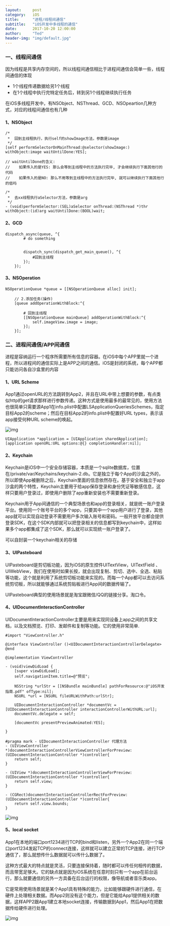 ```yaml
---
layout:     post
category:   iOS
title:      "进程/线程间通信"
subtitle:   "iOS开发中多线程的通信"
date:       2017-10-20 12:00:00
author:     "Ted"
header-img: "img/default.jpg"
---
```


### 一、线程间通信

因为线程是共享内存空间的，所以线程间通信相比于进程间通信会简单一些，线程间通信的体现

- 1个线程传递数据给另1个线程
- 在1个线程中执行完特定任务后，转到另1个线程继续执行任务

 在iOS多线程开发中，有NSObject、NSThread、GCD、NSOpeartion几种方式，对应的线程间通信也有几种

#### 1、NSObject

```objc
/*
 *  回到主线程执行，执行self的showImage方法，参数是image
 */
[self performSelectorOnMainThread:@selector(showImage:) withObject:image waitUntilDone:YES];

// waitUntilDone的含义:
//    如果传入的是YES: 那么会等到主线程中的方法执行完毕, 才会继续执行下面其他行的代码
//    如果传入的是NO: 那么不用等到主线程中的方法执行完毕, 就可以继续执行下面其他行的低吗
```

```objc
/*
 *  去xx线程执行aSelector方法，参数是arg
 */
- (void)performSelector:(SEL)aSelector onThread:(NSThread *)thr withObject:(id)arg waitUntilDone:(BOOL)wait;
```

#### 2、GCD

```objc
dispatch_async(queue, ^{
		# do something
		
		
        dispatch_sync(dispatch_get_main_queue(), ^{
			#回到主线程
        });
    });
```

#### 3、NSOperation

```objc
NSOperationQueue *queue = [[NSOperationQueue alloc] init];

    // 2.添加任务(操作)
    [queue addOperationWithBlock:^{
		
		# 回到主线程
        [[NSOperationQueue mainQueue] addOperationWithBlock:^{
            self.imageView.image = image;
        }];
    }];
```

### 二、进程间通信/APP间通信

进程是容纳运行一个程序所需要所有信息的容器。在iOS中每个APP里就一个进程，所以进程间的通信实际上是APP之间的通信。iOS是封闭的系统，每个APP都只能访问各自沙盒里的内容

#### 1、URL Scheme

App1通过openURL的方法跳转到App2，并且在URL中带上想要的参数，有点类似http的get请求那样进行参数传递。这种方式是使用最多的最常见的，使用方法也很简单只需要源App1在info.plist中配置LSApplicationQueriesSchemes，指定目标App2的scheme；然后在目标App2的info.plist中配置好URL types，表示该app接受何种URL scheme的唤起。

![img](/img/Simple_1/09.jpeg)

```objc
UIApplication *application = [UIApplication sharedApplication];
[application openURL:URL options:@{} completionHandler:nil];
```

#### 2、Keychain

Keychain是iOS中一个安全存储容器，本质是一个sqlite数据库，位置在/private/var/Keychains/keychain-2.db。它是独立于每个App的沙盒之外的，所以即使App被删除之后，Keychain里面的信息依然存在。基于安全和独立于app沙盒的两个特性，Keychain主要用于给app保存登录和身份凭证等敏感信息，这样只要用户登录过，即使用户删除了app重新安装也不需要重新登录。

Keychain用于App间通信的一个典型场景也和app的登录相关，就是统一账户登录平台。使用同一个账号平台的多个app，只要其中一个app用户进行了登录，其他app就可以实现自动登录不需要用户多次输入账号和密码。一般开放平台都会提供登录SDK，在这个SDK内部就可以把登录相关的信息都写到keychain中，这样如果多个app都集成了这个SDK，那么就可以实现统一账户登录了。

可以自封装一个keychain相关的存储

#### 3、UIPasteboard

UIPasteboard是剪切板功能，因为iOS的原生控件UITextView，UITextField 、UIWebView，我们在使用时如果长按，就会出现复制、剪切、选中、全选、粘贴等功能，这个就是利用了系统剪切板功能来实现的。而每一个App都可以去访问系统剪切板，所以就能够通过系统剪贴板进行App间的数据传输了。

UIPasteboard典型的使用场景就是淘宝跟微信/QQ的链接分享。淘口令。

#### 4、UIDocumentInteractionController

UIDocumentInteractionController主要是用来实现同设备上app之间的共享文档，以及文档预览、打印、发邮件和复制等功能。它的使用非常简单.

```objc
#import "ViewController.h"

@interface ViewController ()<UIDocumentInteractionControllerDelegate>
@end

@implementation ViewController

- (void)viewDidLoad {
    [super viewDidLoad];
    self.navigationItem.title=@"预览";

    NSString *urlStr = [[NSBundle mainBundle] pathForResource:@"iOS开发指南.pdf" ofType:nil];
    NSURL *url = [NSURL fileURLWithPath:urlStr];

    UIDocumentInteractionController *documentVc = [UIDocumentInteractionController interactionControllerWithURL:url];
    documentVc.delegate = self;

    [documentVc presentPreviewAnimated:YES];

}

#pragma mark - UIDocumentInteractionController 代理方法
- (UIViewController *)documentInteractionControllerViewControllerForPreview:(UIDocumentInteractionController *)controller{
    return self;
}

- (UIView *)documentInteractionControllerViewForPreview:(UIDocumentInteractionController *)controller{
    return self.view;
}

- (CGRect)documentInteractionControllerRectForPreview:(UIDocumentInteractionController *)controller{
    return self.view.bounds;
}
```

![img](/img/Simple_1/10.jpeg)

#### 5、local socket

App1在本地的端口port1234进行TCP的bind和listen，另外一个App2在同一个端口port1234发起TCP的connect连接，这样就可以建立正常的TCP连接，进行TCP通信了，那么就想传什么数据就可以传什么数据了。

这种方式最大的特点就是灵活，只要连接保持着，随时都可以传任何相传的数据，而且带宽足够大。它的缺点就是因为iOS系统在任意时刻只有一个app在前台运行，那么就要通信的另外一方具备在后台运行的权限，像导航或者音乐类app。

它是常用使用场景就是某个App1具有特殊的能力，比如能够跟硬件进行通信，在硬件上处理相关数据。而App2则没有这个能力，但是它能给App1提供相关的数据，这样APP2跟App1建立本地socket连接，传输数据到App1，然后App1在把数据传给硬件进行处理。

![img](/img/Simple_1/11.jpeg)